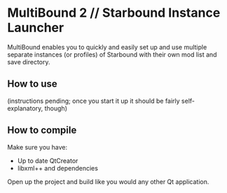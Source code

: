 # MultiBound 2 // Starbound Instance Launcher
MultiBound enables you to quickly and easily set up and use multiple separate instances (or profiles) of Starbound with their own mod list and save directory.

## How to use
(instructions pending; once you start it up it should be fairly self-explanatory, though)

## How to compile
Make sure you have:
- Up to date QtCreator
- libxml++ and dependencies

Open up the project and build like you would any other Qt application.
